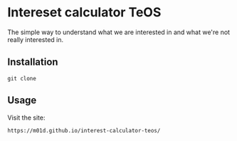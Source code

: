 # Intereset calculator TeOS

The simple way to understand what we are interested in and what we're not really interested in.

## Installation

```
git clone 
```

## Usage

Visit the site:

```
https://m01d.github.io/interest-calculator-teos/
```

